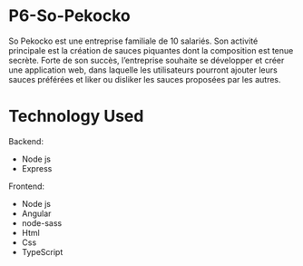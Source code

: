 # P6-So-Pekocko

So Pekocko est une entreprise familiale de 10 salariés. Son activité principale est la création
de sauces piquantes dont la composition est tenue secrète. Forte de son succès, l’entreprise
souhaite se développer et créer une application web, dans laquelle les utilisateurs pourront
ajouter leurs sauces préférées et liker ou disliker les sauces proposées par les autres.

# Technology Used

Backend:

- Node js
- Express

Frontend:

- Node js
- Angular
- node-sass
- Html
- Css
- TypeScript
